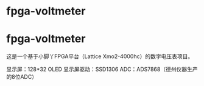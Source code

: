 # fpga-voltmeter
# fpga-voltmeter
这是一个基于小脚丫FPGA平台（Lattice Xmo2-4000hc）的数字电压表项目。

显示屏：128*32 OLED
显示屏驱动：SSD1306
ADC：ADS7868（德州仪器生产的8位ADC）
